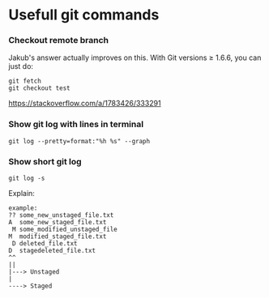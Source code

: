 # Usefull git commands


### Checkout remote branch

Jakub's answer actually improves on this. With Git versions ≥ 1.6.6, you can just do:

```
git fetch
git checkout test
```


https://stackoverflow.com/a/1783426/333291


### Show git log with lines in terminal
```
git log --pretty=format:"%h %s" --graph
```


### Show short git log
```
git log -s
```
Explain:
```
example:
?? some_new_unstaged_file.txt
A  some_new_staged_file.txt
 M some_modified_unstaged_file
M  modified_staged_file.txt
 D deleted_file.txt
D  stagedeleted_file.txt
^^
||
|---> Unstaged
|
----> Staged
```